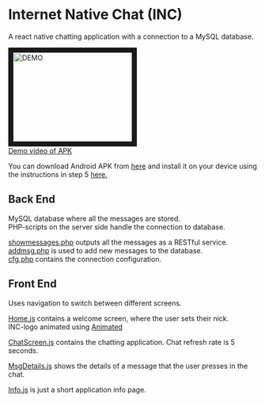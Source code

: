 
# Internet Native Chat (INC)

A react native chatting application with a connection to a MySQL database.

<a href="https://youtu.be/5lX1Vs0KVbw" target="_blank"><img src="https://img.youtube.com/vi/5lX1Vs0KVbw/0.jpg" alt="DEMO" width="240" height="180" border="10" /></a><br> [Demo video of APK](https://youtu.be/5lX1Vs0KVbw)

You can download Android APK from [here](https://github.com/matiasraisanen/Internet-Native-Chat/tree/master/apk) and install it on your device using the instructions in step 5 [here.](https://docs.expo.io/versions/latest/guides/building-standalone-apps.html)

## Back End

MySQL database where all the messages are stored.    
PHP-scripts on the server side handle the connection to database.

[showmessages.php](https://github.com/matiasraisanen/Internet-Native-Chat/blob/master/php_scripts/showmessages.php) outputs all the messages as a RESTful service.    
[addmsg.php](https://github.com/matiasraisanen/Internet-Native-Chat/blob/master/php_scripts/addmsg.php) is used to add new messages to the database.    
[cfg.php](https://github.com/matiasraisanen/Internet-Native-Chat/blob/master/php_scripts/cfg.php) contains the connection configuration.



## Front End

Uses navigation to switch between different screens.

[Home.js](https://github.com/matiasraisanen/Internet-Native-Chat/blob/master/Home.js) contains a welcome screen, where the user sets their nick.    
INC-logo animated using [Animated](https://facebook.github.io/react-native/docs/animations.html)

[ChatScreen.js](https://github.com/matiasraisanen/Internet-Native-Chat/blob/master/ChatScreen.js) contains the chatting application. Chat refresh rate is 5 seconds.

[MsgDetails.js](https://github.com/matiasraisanen/Internet-Native-Chat/blob/master/MsgDetails.js) shows the details of a message that the user presses in the chat.

[Info.js](https://github.com/matiasraisanen/Internet-Native-Chat/blob/master/Info.js) is just a short application info page.
